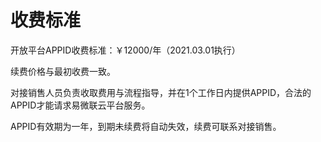 <!--
 * @Author: Carl
 * @Date: 2020-10-30 15:08:40
 * @LastEditors: Carl
 * @LastEditTime: 2021-01-18 10:45:10
-->

# 收费标准

开放平台APPID收费标准：￥12000/年（2021.03.01执行）

续费价格与最初收费一致。

对接销售人员负责收取费用与流程指导，并在1个工作日内提供APPID，合法的APPID才能请求易微联云平台服务。

APPID有效期为一年，到期未续费将自动失效，续费可联系对接销售。
